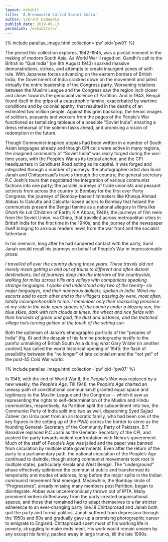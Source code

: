 ```yaml
---
layout: exhibit
title: 'A Dreamworld Called Soviet India'
author: Vikrant Dadawala
publish_date: 2019-06-13
permalink: /exhibits/b/
---
```


{% include parallax_image.html collection='pw' pid='pw01' %}

The period this collection explores, 1942-1945, was a pivotal moment in the making of modern South Asia. As World War II raged on, Gandhi’s call to the British to “Quit India” (on 8th August 1942) sparked massive demonstrations, strikes, and attempts to create insurgent zones of self- rule. With Japanese forces advancing on the eastern borders of British India, the Government of India cracked down on the movement and jailed virtually the entire leadership of the Congress party. Worsening relations between the Muslim League and the Congress saw the region inch closer and closer towards the genocidal violence of Partition. And in 1943, Bengal found itself in the grips of a catastrophic famine, exacerbated by wartime conditions and by colonial apathy, that resulted in the deaths of an estimated two million people. Against this grim backdrop, the heroic images of soldiers, peasants and workers from the pages of the People’s War functioned as tantalizing tableaus of a possible “Soviet India”: enacting a dress rehearsal of the solemn tasks ahead, and promising a vision of redemption in the future.

Though Communist-inspired utopias had been written in a number of South Asian languages already and though CPI cells were active in many regions, the imagined community of “Soviet India” was really forged during the war-time years, with the People’s War as its textual anchor, and the CPI headquarters in Sandhurst Road acting as its capital. It was forged and integrated through a number of journeys: the photographer-artist duo Sunil Janah and Chittaprosad’s travels through the country; the general secretary P.C Joshi’s tours that negotiated the integration of various communist factions into one party; the parallel journeys of trade unionists and peasant activists from across the country to Bombay for the first ever Party Congress; the journeys of Bombay-based filmmakers like Khwaja Ahmad Abbas to Calcutta and Calcutta-based actors to Bombay that helped the communists present the Bengal famine as a national allegory in films like *Dharti Ke Lal* (Children of Earth; K.A Abbas, 1946); the journeys of film reels from the Soviet Union, via China, that travelled across metropolitan cities in British India for the first time in the 1940s; and the journey of the newspaper itself bringing to anxious readers news from the war front and the socialist fatherland.

In his memoirs, long after he had sundered contact with the party, Sunil Janah would recall his journeys on behalf of People’s War in impressionable prose:

*I travelled all over the country during those years. These travels did not merely mean getting in and out of trains to different and often distant destinations, but of journeys deep into the interiors of the countryside, walking for miles across hills and valleys with companions speaking strange languages. I spoke and understood only two of the twenty- six major languages, and their numerous dialects, spoken in India. What my escorts said to each other and to the villagers passing by were, most often, totally incomprehensible to me. I remember only their reassuring presence at my side in the wide open spaces of the country under a blazing sun, the blue skies, dark with rain clouds at times, the wheat and rice fields with their harvests of green and gold, the dust and distance, and the thatched village huts turning golden at the touch of the setting sun.*

Both the optimism of Janah’s ethnographic portraits of the “peoples of India” (fig. 6) and the despair of his famine photography testify to the painful unmaking of British South Asia during what Gary Wilder (in another context) has called the world historical opening of 1945: the flash of possibility between the “no longer” of late colonialism and the “not yet” of the post-45 Cold War world.

{% include parallax_image.html collection='pw' pid='pw07' %}

In 1945, with the end of World War II, the *People’s War* was replaced by a new weekly, the *People’s Age*. Till 1948, the *People’s Age* charted an uneasy path of constitutional communism.It granted equal space and legitimacy to the Muslim League and the Congress -- which it saw as representing the rights to self-determination of the Muslim and Hindu communities, respectively. As Partition split the subcontinent into two, the Communist Party of India split into two as well, dispatching Syed Sajjad Zaheer (an Urdu poet from an aristocratic family, who had been one of the key figures in the setting up of the PWA) across the border to serve as the founding General- Secretary of the Community Party of Pakistan. B.T Ranadive replaced P.C Joshi as the General- Secretary of the CPI, and pushed the party towards violent confrontation with Nehru’s government. Much of the staff of People’s Age was jailed and the paper was banned from circulation by multiple state governments. Even after the return of the party to a parliamentary path, the national circulation of the People’s Age continued to dwindle, though strong communist movements took root in multiple states, particularly Kerala and West Bengal. The “underground” phase effectively splintered the communist public and transformed its temporality and modes of address, long before the major splits in the Indian communist movement first emerged. Meanwhile, the Bombay circle of “Progressives”, already missing many members post Partition, began to disintegrate. Abbas was unceremoniously thrown out of IPTA. Many prominent writers drifted away from the party-created organisational spaces, and those that remained had to adapt themselves to a far stricter adherence to an ever-changing party line.18 Chittaprosad and Janah both quit the party and formal politics. Janah suffered from depression through the 1950s and 60s and gradually gave up a promising photographic career to emigrate to England. Chittaprosad spent most of his working life in poverty, struggling to make ends meet. His work would remain unseen by any except his family, packed away in large trunks, till the late 1990s.
